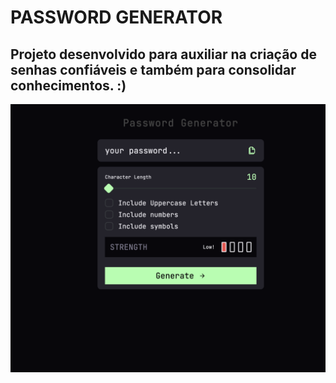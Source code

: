 # PASSWORD GENERATOR

## Projeto desenvolvido para auxiliar na criação de senhas confiáveis e também para consolidar conhecimentos. :)

![texto alternativo](src/assets/screen_initial.png "título opcional")
